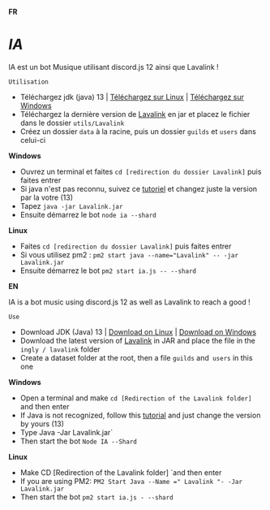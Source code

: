 **FR**

# **_IA_**

IA est un bot Musique utilisant discord.js 12 ainsi que Lavalink !

```
Utilisation
```

* Téléchargez jdk (java) 13 | [Téléchargez sur Linux](https://computingforgeeks.com/install-oracle-java-13-on-ubuntu-debian/) | [Téléchargez sur Windows](https://www.oracle.com/java/technologies/javase-jdk13-downloads.html)
* Téléchargez la dernière version de [Lavalink](https://ci.fredboat.com/viewLog.html?buildId=lastSuccessful&buildTypeId=Lavalink_Build&tab=artifacts&guest=1) en jar et placez le fichier dans le dossier `utils/Lavalink`
* Créez un dossier `data` à la racine, puis un dossier `guilds` et `users` dans celui-ci

**Windows** 
* Ouvrez un terminal et faites `cd [redirection du dossier Lavalink]` puis faites entrer
* Si java n'est pas reconnu, suivez ce [tutoriel](https://www.it-swarm.dev/fr/java/java-nest-pas-reconnu-comme-une-commande-interne-ou-externe/1072478327/) et changez juste la version par la votre (13)
* Tapez `java -jar Lavalink.jar`
* Ensuite démarrez le bot `node ia --shard` 

**Linux** 
* Faites `cd [redirection du dossier Lavalink]` puis faites entrer
* Si vous utilisez pm2 : `pm2 start java --name="Lavalink" -- -jar Lavalink.jar`
* Ensuite démarrez le bot `pm2 start ia.js -- --shard`

**EN**

IA is a bot music using discord.js 12 as well as Lavalink to reach a good
!

```
Use
```

* Download JDK (Java) 13 | [Download on Linux](https://comptingforgeeks.com/install-oracle-java-13-on-ubuntu-debian/) | [Download on Windows](https://www.oracle.com/java/technologies/javase-jdk13-downloads.html)
* Download the latest version of [Lavalink](https://ci.fredboat.com/viewlog.html?buildid=lastSuccessful&buildTypeId=Lavalink_Build&tab=artifacts&guest=1) in JAR and place the file in the `ingly / lavalink` folder
* Create a dataset folder at the root, then a file `guilds` and` users` in this one

**Windows**
* Open a terminal and make `cd [Redirection of the Lavalink folder] `and then enter
* If Java is not recognized, follow this [tutorial](https://www.it-swarm.dev/en/java/java-nest-pas-reconnu-comme-une-commende-Interne-ou-externe/1072478327/) and just change the version by yours (13)
* Type Java -Jar Lavalink.jar`
* Then start the bot `Node IA --Shard`

**Linux**
* Make CD [Redirection of the Lavalink folder] `and then enter
* If you are using PM2: `PM2 Start Java --Name =" Lavalink "- -Jar Lavalink.jar`
* Then start the bot `pm2 start ia.js - --shard`
